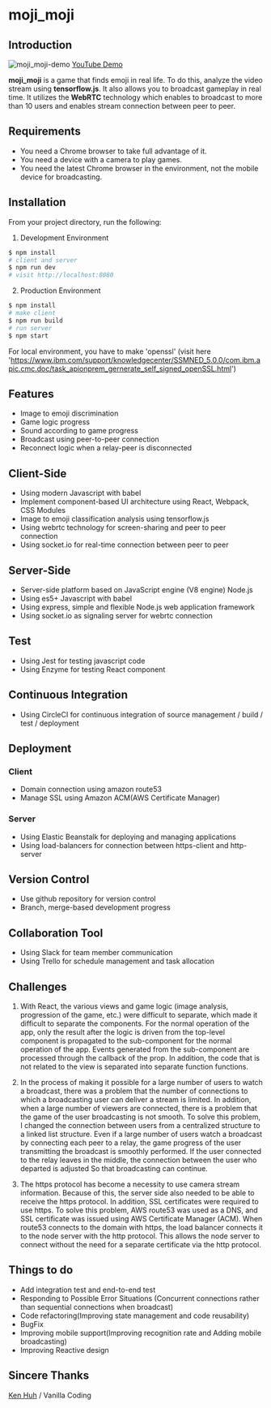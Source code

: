 # moji_moji

## Introduction

![moji_moji-demo](./moji_moji.gif)
[YouTube Demo](https://youtu.be/mf2h2QoYAjU)

**moji_moji** is a game that finds emoji in real life. To do this, analyze the video stream using **tensorflow.js**. It also allows you to broadcast gameplay in real time. It utilizes the **WebRTC** technology which enables to broadcast to more than 10 users and enables stream connection between peer to peer.


## Requirements

* You need a Chrome browser to take full advantage of it.
* You need a device with a camera to play games.
* You need the latest Chrome browser in the environment, not the mobile device for broadcasting.

## Installation

From your project directory, run the following:

1. Development Environment
```sh
$ npm install
# client and server
$ npm run dev
# visit http://localhost:8080
```

2. Production Environment
```sh
$ npm install
# make client
$ npm run build
# run server
$ npm start
```

For local environment, you have to make 'openssl' (visit here 'https://www.ibm.com/support/knowledgecenter/SSMNED_5.0.0/com.ibm.apic.cmc.doc/task_apionprem_gernerate_self_signed_openSSL.html')

## Features

* Image to emoji discrimination
* Game logic progress
* Sound according to game progress
* Broadcast using peer-to-peer connection
* Reconnect logic when a relay-peer is disconnected

## Client-Side

* Using modern Javascript with babel
* Implement component-based UI architecture using React, Webpack, CSS Modules
* Image to emoji classification analysis using tensorflow.js
* Using webrtc technology for screen-sharing and peer to peer connection
* Using socket.io for real-time connection between peer to peer

## Server-Side

* Server-side platform based on JavaScript engine (V8 engine) Node.js
* Using es5+ Javascript with babel
* Using express, simple and flexible Node.js web application framework
* Using socket.io as signaling server for webrtc connection

## Test

* Using Jest for testing javascript code
* Using Enzyme for testing React component

## Continuous Integration

* Using CircleCI for continuous integration of source management / build / test / deployment

## Deployment

### Client
* Domain connection using amazon route53
* Manage SSL using Amazon ACM(AWS Certificate Manager)

### Server
* Using Elastic Beanstalk for deploying and managing applications
* Using load-balancers for connection between https-client and http-server

## Version Control

* Use github repository for version control
* Branch, merge-based development progress

## Collaboration Tool

* Using Slack for team member communication
* Using Trello for schedule management and task allocation

## Challenges

1. With React, the various views and game logic (image analysis, progression of the game, etc.) were difficult to separate, which made it difficult to separate the components. For the normal operation of the app, only the result after the logic is driven from the top-level component is propagated to the sub-component for the normal operation of the app. Events generated from the sub-component are processed through the callback of the prop. In addition, the code that is not related to the view is separated into separate function functions.

2. In the process of making it possible for a large number of users to watch a broadcast, there was a problem that the number of connections to which a broadcasting user can deliver a stream is limited. In addition, when a large number of viewers are connected, there is a problem that the game of the user broadcasting is not smooth. To solve this problem, I changed the connection between users from a centralized structure to a linked list structure. Even if a large number of users watch a broadcast by connecting each peer to a relay, the game progress of the user transmitting the broadcast is smoothly performed. If the user connected to the relay leaves in the middle, the connection between the user who departed is adjusted So that broadcasting can continue.

3. The https protocol has become a necessity to use camera stream information. Because of this, the server side also needed to be able to receive the https protocol. In addition, SSL certificates were required to use https. To solve this problem, AWS route53 was used as a DNS, and SSL certificate was issued using AWS Certificate Manager (ACM). When route53 connects to the domain with https, the load balancer connects it to the node server with the http protocol. This allows the node server to connect without the need for a separate certificate via the http protocol.

## Things to do

* Add integration test and end-to-end test
* Responding to Possible Error Situations (Concurrent connections rather than sequential connections when broadcast)
* Code refactoring(Improving state management and code reusability)
* BugFix
* Improving mobile support(Improving recognition rate and Adding mobile broadcasting)
* Improving Reactive design

## Sincere Thanks
[Ken Huh](https://github.com/Ken123777) / Vanilla Coding
